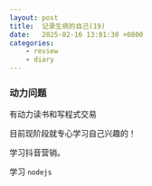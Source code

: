 ```yaml
---
layout: post
title:  记录生病的自己(19)
date:   2025-02-16 13:01:30 +0800
categories: 
    - review
    - diary
---
```


### 动力问题

有动力读书和写程式交易

目前现阶段就专心学习自己兴趣的！

学习抖音营销。

学习 `nodejs`
